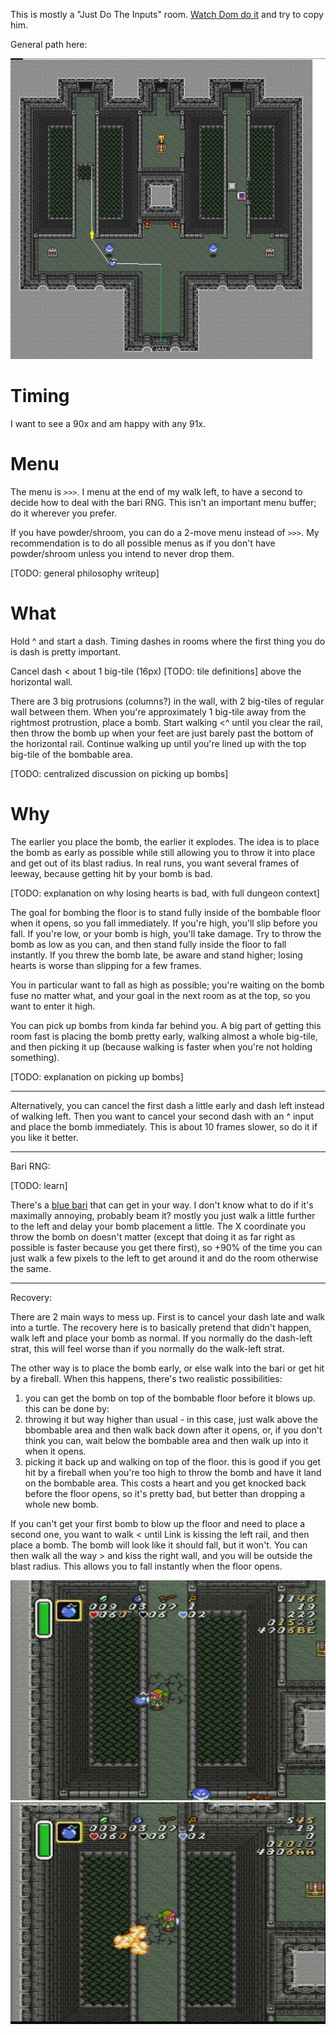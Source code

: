 This is mostly a "Just Do The Inputs" room. [Watch Dom do it](https://api.strats.alttp.run/media/roomtimes/DomTurchi_junction-2.mp4) and try to copy him.

General path here:

![junction2_path](junction2.png)


# Timing

I want to see a 90x and am happy with any 91x.

# Menu

The menu is `>>>`.  I menu at the end of my walk left, to have a second to decide how to deal with the bari RNG. This isn't an important menu buffer; do it wherever you prefer.

If you have powder/shroom, you can do a 2-move menu instead of `>>>`. My recommendation is to do all possible menus as if you don't have powder/shroom unless you intend to never drop them.

[TODO: general philosophy writeup]


# What

Hold ^ and start a dash. Timing dashes in rooms where the first thing you do is dash is pretty important.

Cancel dash < about 1 big-tile (16px) [TODO: tile definitions] above the horizontal wall. 

There are 3 big protrusions (columns?) in the wall, with 2 big-tiles of regular wall between them. When you're approximately 1 big-tile away from the rightmost protrustion, place a bomb. Start walking <^ until you clear the rail, then throw the bomb up when your feet are just barely past the bottom of the horizontal rail. Continue walking up until you're lined up with the top big-tile of the bombable area.

[TODO: centralized discussion on picking up bombs]

# Why

The earlier you place the bomb, the earlier it explodes. The idea is to place the bomb as early as possible while still allowing you to throw it into place and get out of its blast radius. In real runs, you want several frames of leeway, because getting hit by your bomb is bad.

[TODO: explanation on why losing hearts is bad, with full dungeon context]

The goal for bombing the floor is to stand fully inside of the bombable floor when it opens, so you fall immediately. If you're high, you'll slip before you fall. If you're low, or your bomb is high, you'll take damage. Try to throw the bomb as low as you can, and then stand fully inside the floor to fall instantly. If you threw the bomb late, be aware and stand higher; losing hearts is worse than slipping for a few frames.

You in particular want to fall as high as possible; you're waiting on the bomb fuse no matter what, and your goal in the next room as at the top, so you want to enter it high.

You can pick up bombs from kinda far behind you. A big part of getting this room fast is placing the bomb pretty early, walking almost a whole big-tile, and then picking it up (because walking is faster when you're not holding something).

[TODO: explanation on picking up bombs]

-----

Alternatively, you can cancel the first dash a little early and dash left instead of walking left. Then you want to cancel your second dash with an ^ input and place the bomb immediately. This is about 10 frames slower, so do it if you like it better.

-----

Bari RNG:

[TODO: learn]

There's a [blue bari](../../enemies/blue_bari.md) that can get in your way. I don't know what to do if it's maximally annoying, probably beam it? mostly you just walk a little further to the left and delay your bomb placement a little. The X coordinate you throw the bomb on doesn't matter (except that doing it as far right as possible is faster because you get there first), so +90% of the time you can just walk a few pixels to the left to get around it and do the room otherwise the same.

-----

Recovery:

There are 2 main ways to mess up. First is to cancel your dash late and walk into a turtle. The recovery here is to basically pretend that didn't happen, walk left and place your bomb as normal. If you normally do the dash-left strat, this will feel worse than if you normally do the walk-left strat.

The other way is to  place the bomb early, or else walk into the bari or get hit by a fireball. When this happens, there's two realistic possibilities:

1. you can get the bomb on top of the bombable floor before it blows up. this can be done by:
  1. throwing it but way higher than usual - in this case, just walk above the bbombable area and then walk back down after it opens, or, if you don't think you can, wait below the bombable area and then walk up into it when it opens.
  1. picking it back up and walking on top of the floor. this is good if you get hit by a fireball when you're too high to throw the bomb and have it land on the bombable area. This costs a heart and you get knocked back before the floor opens, so it's pretty bad, but better than dropping a whole new bomb.

If you can't get your first bomb to blow up the floor and need to place a second one, you want to walk < until Link is kissing the left rail, and then place a bomb. The bomb will look like it should fall, but it won't. You can then walk all the way > and kiss the right wall, and you will be outside the blast radius. This allows you to fall instantly when the floor opens. 

![junction2_recovery_1.png](junction2_recovery_1.png)
![junction2_recovery_2.png](junction2_recovery_2.png)
